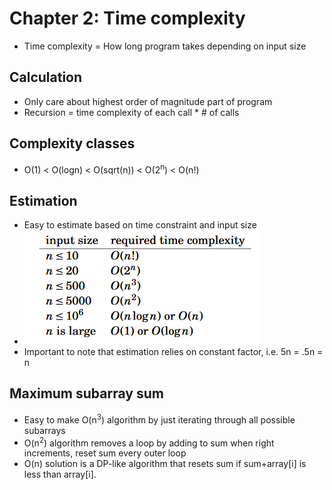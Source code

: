 Chapter 2: Time complexity
===
 * Time complexity = How long program takes depending on input size

Calculation
---
 * Only care about highest order of magnitude part of program
 * Recursion = time complexity of each call * # of calls

Complexity classes
---
 * O(1) < O(logn) < O(sqrt(n)) < O(2<sup>n</sup>) < O(n!)

Estimation
---
 * Easy to estimate based on time constraint and input size
 * ![time-complexity-input](./images/time-complexity-input.png)
 * Important to note that estimation relies on constant factor, i.e. 5n = .5n = n

Maximum subarray sum
---
 * Easy to make O(n<sup>3</sup>) algorithm by just iterating through all possible subarrays
 * O(n<sup>2</sup>) algorithm removes a loop by adding to sum when right increments, reset sum every outer loop
 * O(n) solution is a DP-like algorithm that resets sum if sum+array[i] is less than array[i].


